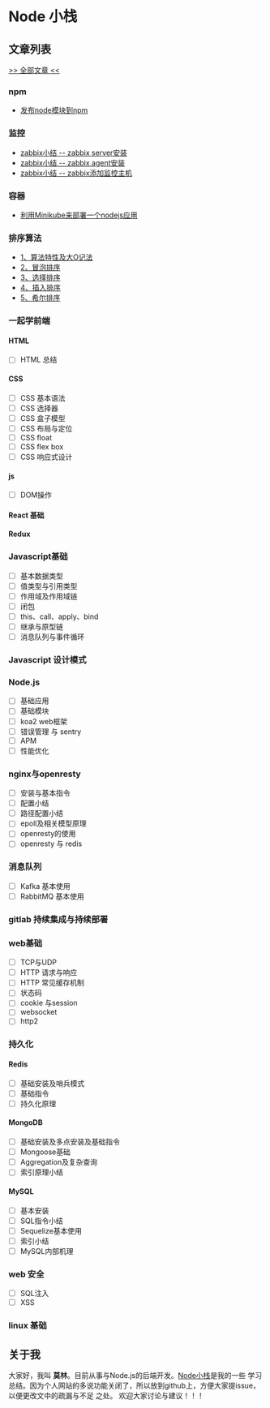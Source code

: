 # Node 小栈
## 文章列表
[>> 全部文章 <<](https://github.com/gedennis/node-tribe-blog/issues)

### npm
* [发布node模块到npm](https://github.com/gedennis/node-tribe-blog/issues/1)

### 监控
* [zabbix小结 -- zabbix server安装](https://github.com/gedennis/node-tribe-blog/issues/2)
* [zabbix小结 -- zabbix agent安装](https://github.com/gedennis/node-tribe-blog/issues/3)
* [zabbix小结 -- zabbix添加监控主机](https://github.com/gedennis/node-tribe-blog/issues/4)

### 容器
* [利用Minikube来部署一个nodejs应用](https://github.com/gedennis/node-tribe-blog/issues/5)

### 排序算法
* [1、算法特性及大O记法](https://github.com/gedennis/node-tribe-blog/issues/7)
* [2、冒泡排序](https://github.com/gedennis/node-tribe-blog/issues/8)
* [3、选择排序](https://github.com/gedennis/node-tribe-blog/issues/9)
* [4、插入排序](https://github.com/gedennis/node-tribe-blog/issues/10)
* [5、希尔排序](https://github.com/gedennis/node-tribe-blog/issues/11)

### 一起学前端
#### HTML
- [ ] HTML 总结
#### CSS
- [ ] CSS 基本语法
- [ ] CSS 选择器
- [ ] CSS 盒子模型
- [ ] CSS 布局与定位
- [ ] CSS float
- [ ] CSS flex box
- [ ] CSS 响应式设计
#### js
- [ ] DOM操作

#### React 基础

#### Redux

### Javascript基础
- [ ] 基本数据类型
- [ ] 值类型与引用类型
- [ ] 作用域及作用域链
- [ ] 闭包
- [ ] this、call、apply、bind
- [ ] 继承与原型链
- [ ] 消息队列与事件循环

### Javascript 设计模式

### Node.js
- [ ] 基础应用
- [ ] 基础模块
- [ ] koa2 web框架
- [ ] 错误管理 与 sentry
- [ ] APM
- [ ] 性能优化

### nginx与openresty
- [ ] 安装与基本指令
- [ ] 配置小结
- [ ] 路径配置小结
- [ ] epoll及相关模型原理
- [ ] openresty的使用
- [ ] openresty 与 redis

### 消息队列
- [ ] Kafka 基本使用
- [ ] RabbitMQ 基本使用
### gitlab 持续集成与持续部署

### web基础
- [ ] TCP与UDP
- [ ] HTTP 请求与响应
- [ ] HTTP 常见缓存机制
- [ ] 状态码
- [ ] cookie 与session
- [ ] websocket
- [ ] http2

### 持久化
#### Redis
- [ ] 基础安装及哨兵模式
- [ ] 基础指令
- [ ] 持久化原理
#### MongoDB
- [ ] 基础安装及多点安装及基础指令
- [ ] Mongoose基础
- [ ] Aggregation及复杂查询
- [ ] 索引原理小结

#### MySQL
- [ ] 基本安装
- [ ] SQL指令小结
- [ ] Sequelize基本使用
- [ ] 索引小结
- [ ] MySQL内部机理

### web 安全
- [ ] SQL注入
- [ ] XSS

### linux 基础

## 关于我

大家好，我叫 **莫林**。目前从事与Node.js的后端开发。[Node小栈](http://blog.gezhiqiang.com)是我的一些
学习总结。因为个人网站的多说功能关闭了，所以放到github上，方便大家提issue，以便更改文中的疏漏与不足
之处。
欢迎大家讨论与建议！！！
